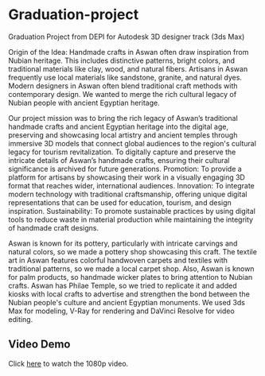 # Graduation-project
Graduation Project from DEPI for Autodesk 3D designer track (3ds Max)

Origin of the Idea: Handmade crafts in Aswan often draw inspiration from Nubian heritage. This includes distinctive patterns, bright colors, and traditional materials like clay, wood, and natural fibers. Artisans in Aswan frequently use local materials like sandstone, granite, and natural dyes. Modern designers in Aswan often blend traditional craft methods with contemporary design. We wanted to merge the rich cultural legacy of Nubian people with ancient Egyptian heritage.

Our project mission was to bring the rich legacy of Aswan’s traditional handmade crafts and ancient Egyptian heritage into the digital age, preserving and showcasing local artistry and ancient temples through immersive 3D models that connect global audiences to the region's cultural legacy for tourism revitalization. To digitally capture and preserve the intricate details of Aswan’s handmade crafts, ensuring their cultural significance is archived for future generations. Promotion: To provide a platform for artisans by showcasing their work in a visually engaging 3D format that reaches wider, international audiences. Innovation: To integrate modern technology with traditional craftsmanship, offering unique digital representations that can be used for education, tourism, and design inspiration. Sustainability: To promote sustainable practices by using digital tools to reduce waste in material production while maintaining the integrity of handmade craft designs.

Aswan is known for its pottery, particularly with intricate carvings and natural colors, so we made a pottery shop showcasing this craft. The textile art in Aswan features colorful handwoven carpets and textiles with traditional patterns, so we made a local carpet shop. Also, Aswan is known for palm products, so handmade wicker plates to bring attention to Nubian crafts. Aswan has Philae Temple, so we tried to replicate it and added kiosks with local crafts to advertise and strengthen the bond between the Nubian people's culture and ancient Egyptian monuments.
We used 3ds Max for modeling, V-Ray for rendering and DaVinci Resolve for video editing.

## Video Demo

Click [here](https://1drv.ms/v/c/8ff1d142ae630f2a/EYLABSOaAN5ChEKs8h6H9CgBTsD3y2PH_WH2vTyIClUoWg?e=u68KHl) to watch the 1080p video.

